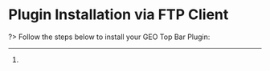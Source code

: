 # Plugin Installation via FTP Client

?> Follow the steps below to install your GEO Top Bar Plugin:

<hr/>

1. 
